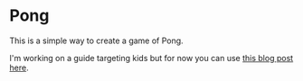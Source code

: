 # Pong

This is a simple way to create a game of Pong.

I'm working on a guide targeting kids but for now you can use
[this blog post here](https://nick.sarbicki.com/blog/learn-pygame-with-pong/).
